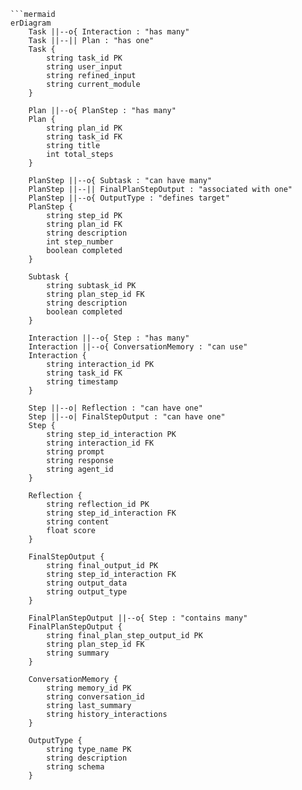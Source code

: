 ```mermaid
```mermaid
erDiagram
    Task ||--o{ Interaction : "has many"
    Task ||--|| Plan : "has one"
    Task {
        string task_id PK
        string user_input
        string refined_input
        string current_module
    }

    Plan ||--o{ PlanStep : "has many"
    Plan {
        string plan_id PK
        string task_id FK
        string title
        int total_steps
    }

    PlanStep ||--o{ Subtask : "can have many"
    PlanStep ||--|| FinalPlanStepOutput : "associated with one"
    PlanStep ||--o{ OutputType : "defines target"
    PlanStep {
        string step_id PK
        string plan_id FK
        string description
        int step_number
        boolean completed
    }

    Subtask {
        string subtask_id PK
        string plan_step_id FK
        string description
        boolean completed
    }

    Interaction ||--o{ Step : "has many"
    Interaction ||--o{ ConversationMemory : "can use"
    Interaction {
        string interaction_id PK
        string task_id FK
        string timestamp
    }

    Step ||--o| Reflection : "can have one"
    Step ||--o| FinalStepOutput : "can have one"
    Step {
        string step_id_interaction PK
        string interaction_id FK
        string prompt
        string response
        string agent_id
    }

    Reflection {
        string reflection_id PK
        string step_id_interaction FK
        string content
        float score
    }

    FinalStepOutput {
        string final_output_id PK
        string step_id_interaction FK
        string output_data
        string output_type
    }

    FinalPlanStepOutput ||--o{ Step : "contains many"
    FinalPlanStepOutput {
        string final_plan_step_output_id PK
        string plan_step_id FK
        string summary
    }

    ConversationMemory {
        string memory_id PK
        string conversation_id
        string last_summary
        string history_interactions
    }

    OutputType {
        string type_name PK
        string description
        string schema
    }
```
